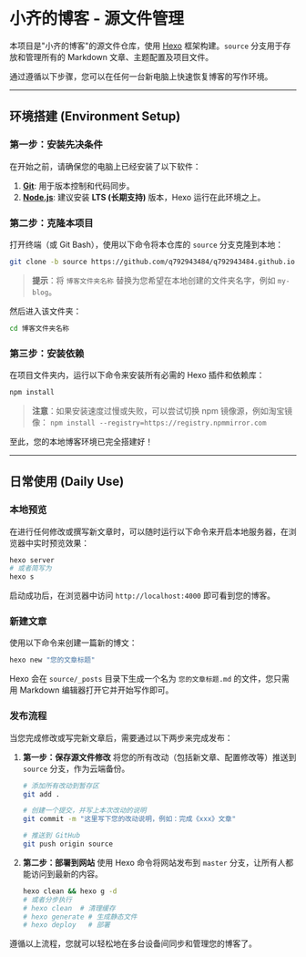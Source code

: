 # 小齐的博客 - 源文件管理

本项目是"小齐的博客"的源文件仓库，使用 [Hexo](https://hexo.io/) 框架构建。`source` 分支用于存放和管理所有的 Markdown 文章、主题配置及项目文件。

通过遵循以下步骤，您可以在任何一台新电脑上快速恢复博客的写作环境。

---

## 环境搭建 (Environment Setup)

### 第一步：安装先决条件

在开始之前，请确保您的电脑上已经安装了以下软件：

1.  **[Git](https://git-scm.com/)**: 用于版本控制和代码同步。
2.  **[Node.js](https://nodejs.org/)**: 建议安装 **LTS (长期支持)** 版本，Hexo 运行在此环境之上。

### 第二步：克隆本项目

打开终端（或 Git Bash），使用以下命令将本仓库的 `source` 分支克隆到本地：

```bash
git clone -b source https://github.com/q792943484/q792943484.github.io.git 博客文件夹名称
```

> **提示**：将 `博客文件夹名称` 替换为您希望在本地创建的文件夹名字，例如 `my-blog`。

然后进入该文件夹：

```bash
cd 博客文件夹名称
```

### 第三步：安装依赖

在项目文件夹内，运行以下命令来安装所有必需的 Hexo 插件和依赖库：

```bash
npm install
```

> **注意**：如果安装速度过慢或失败，可以尝试切换 npm 镜像源，例如淘宝镜像：
> `npm install --registry=https://registry.npmmirror.com`

至此，您的本地博客环境已完全搭建好！

---

## 日常使用 (Daily Use)

### 本地预览

在进行任何修改或撰写新文章时，可以随时运行以下命令来开启本地服务器，在浏览器中实时预览效果：

```bash
hexo server
# 或者简写为
hexo s
```

启动成功后，在浏览器中访问 `http://localhost:4000` 即可看到您的博客。

### 新建文章

使用以下命令来创建一篇新的博文：

```bash
hexo new "您的文章标题"
```

Hexo 会在 `source/_posts` 目录下生成一个名为 `您的文章标题.md` 的文件，您只需用 Markdown 编辑器打开它并开始写作即可。

### 发布流程

当您完成修改或写完新文章后，需要通过以下两步来完成发布：

1.  **第一步：保存源文件修改**
    将您的所有改动（包括新文章、配置修改等）推送到 `source` 分支，作为云端备份。

    ```bash
    # 添加所有改动到暂存区
    git add .

    # 创建一个提交，并写上本次改动的说明
    git commit -m "这里写下您的改动说明，例如：完成《xxx》文章"

    # 推送到 GitHub
    git push origin source
    ```

2.  **第二步：部署到网站**
    使用 Hexo 命令将网站发布到 `master` 分支，让所有人都能访问到最新的内容。

    ```bash
    hexo clean && hexo g -d
    # 或者分步执行
    # hexo clean  # 清理缓存
    # hexo generate # 生成静态文件
    # hexo deploy   # 部署
    ```

遵循以上流程，您就可以轻松地在多台设备间同步和管理您的博客了。 